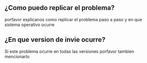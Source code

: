 ## ¿Como puedo replicar el problema?
porfavor explicanos como replicar el problema paso a paso y en que sistema operativo ocurre
## ¿En que version de invie ocurre?
Si este problema ocurre en todas las versiones porfavor tambien mencionarlo
